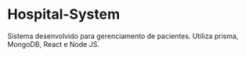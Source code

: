 # Hospital-System
Sistema desenvolvido para gerenciamento de pacientes. Utiliza prisma, MongoDB, React e Node JS.
